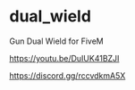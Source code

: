 # dual_wield
Gun Dual Wield for FiveM

https://youtu.be/DuIUK41BZJI


https://discord.gg/rccvdkmA5X
